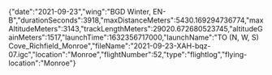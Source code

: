 {"date":"2021-09-23","wing":"BGD Winter, EN-B","durationSeconds":3918,"maxDistanceMeters":5430.169294736774,"maxAltitudeMeters":3143,"trackLengthMeters":29020.672680523745,"altitudeGainMeters":1517,"launchTime":1632356717000,"launchName":"TO (N, W, S) Cove_Richfield_Monroe","fileName":"2021-09-23-XAH-bqz-07.igc","location":"Monroe","flightNumber":52,"type":"flightlog","flying-location":"Monroe"}
